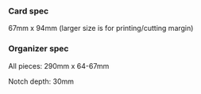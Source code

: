 ### Card spec

67mm x 94mm
(larger size is for printing/cutting margin)

### Organizer spec

All pieces:
290mm x 64-67mm

Notch depth: 30mm
